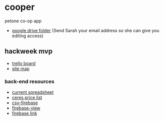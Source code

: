 # cooper
petone co-op app

* [google drive folder](https://drive.google.com/folderview?id=0BzzPde2Zi5HDRDE1RWxhQ1RPNG8&usp=sharing) (Send Sarah your email address so she can give you editing access)


## hackweek mvp
* [trello board](https://trello.com/b/5C3H57TI/coop-mvp)
* [site map](https://drive.google.com/file/d/0BzzPde2Zi5HDbVp1T2VIT1N2MFk/view?usp=sharing)

### back-end resources
* [current spreadsheet](https://docs.google.com/spreadsheets/d/1D9rz6NT2h0dbnLdekZOh5yrjYQlDPNLlIXjDGGTwugI/edit?usp=sharing)
* [ceres price list](https://docs.google.com/spreadsheets/d/1Sc0a25vUBJXkr9ATmkMCNnAlJoMLuCVvhTL-gL8rlWQ/edit?usp=sharing)
* [csv-firebase](https://github.com/sarah-arrrgh/csv-firebase)
* [firebase-view](https://github.com/sarah-arrrgh/firebase-view)
* [firebase link](https://ceres-price-list.firebaseio.com/Ceres)

